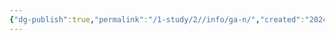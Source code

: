 ```yaml
---
{"dg-publish":true,"permalink":"/1-study/2//info/ga-n/","created":"2024-11-20T21:02:28.102+09:00","updated":"2025-06-03T20:07:20.045+09:00"}
---
```


